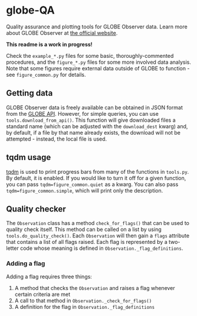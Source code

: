 # globe-QA
Quality assurance and plotting tools for GLOBE Observer data.
Learn more about GLOBE Observer at [the official website](https://observer.globe.gov).

**This readme is a work in progress!**

Check the `example_*.py` files for some basic, thoroughly-commented procedures, and
the `figure_*.py` files for some more involved data analysis.  Note that some
figures require external data outside of GLOBE to function - see `figure_common.py`
for details.

## Getting data
GLOBE Observer data is freely available can be obtained in JSON format from the [GLOBE API](https://www.globe.gov/globe-data/globe-api).
However, for simple queries, you can use `tools.download_from_api()`.  This function
will give downloaded files a standard name (which can be adjusted with the `download_dest` kwarg)
and, by default, if a file by that name already exists, the download will not be
attempted - instead, the local file is used.

## tqdm usage
[tqdm](https://github.com/tqdm/tqdm) is used to print progress bars from many of the functions in `tools.py`.
By default, it is enabled.  If you would like to turn it off for a given function, you can pass
`tqdm=figure_common.quiet` as a kwarg.
You can also pass `tqdm=figure_common.simple`, which will print only the description.

## Quality checker
The `Observation` class has a method `check_for_flags()` that can be used to quality
check itself.  This method can be called on a list by using
`tools.do_quality_check()`.  Each `Observation` will then gain a `flags` attribute
that contains a list of all flags raised.  Each flag is represented by a
two-letter code whose meaning is defined in `Observation._flag_definitions`.

### Adding a flag

Adding a flag requires three things:
1. A method that checks the `Observation` and raises a flag whenever certain
criteria are met
1. A call to that method in `Observation._check_for_flags()`
1. A definition for the flag in `Observation._flag_definitions`